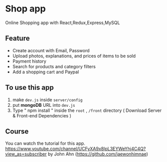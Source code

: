 # Shop app

Online Shopping app with React,Redux,Express,MySQL

## Feature

- Create account with Email, Password
- Upload photos, explanations, and prices of items to be sold
- Payment history
- Search for products and category filters
- Add a shopping cart and Paypal

## To use this app

1. make `dev.js` inside `server/config`
2. put **mongoDB** URL into `dev.js`
3. Type " npm install " inside the `root` , `/front` directory ( Download Server & Front-end Dependencies )

## Course

You can watch the tutorial for this app.
https://www.youtube.com/channel/UCFyXA9x8lpL3EYWeYhj4C4Q?view_as=subscriber
by John Ahn (https://github.com/jaewonhimnae)
